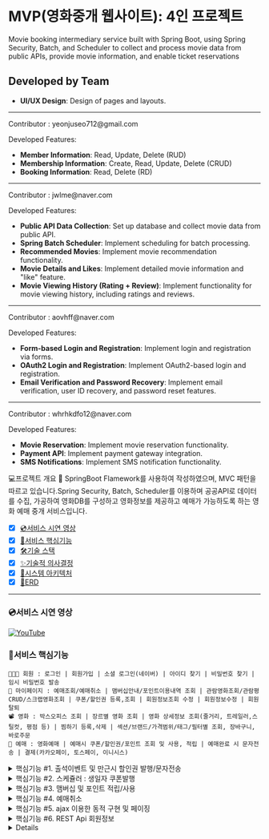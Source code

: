 # MVP(영화중개 웹사이트): 4인 프로젝트

Movie booking intermediary service built with Spring Boot, using Spring Security, Batch, and Scheduler to collect and process movie data from public APIs, provide movie information, and enable ticket reservations


## Developed by Team
- **UI/UX Design**: Design of pages and layouts.
<hr/>  
Contributor : yeonjuseo712@gmail.com

Developed Features:
- **Member Information**: Read, Update, Delete (RUD)
- **Membership Information**: Create, Read, Update, Delete (CRUD)
- **Booking Information**: Read, Delete (RD)
<hr/>
Contributor : jwlme@naver.com

Developed Features:
- **Public API Data Collection**: Set up database and collect movie data from public API.  
- **Spring Batch Scheduler**: Implement scheduling for batch processing.  
- **Recommended Movies**: Implement movie recommendation functionality.  
- **Movie Details and Likes**: Implement detailed movie information and "like" feature.  
- **Movie Viewing History (Rating + Review)**: Implement functionality for movie viewing history, including ratings and reviews.

<hr/>
Contributor : aovhff@naver.com

Developed Features:
- **Form-based Login and Registration**: Implement login and registration via forms.  
- **OAuth2 Login and Registration**: Implement OAuth2-based login and registration.  
- **Email Verification and Password Recovery**: Implement email verification, user ID recovery, and password reset features.  

<hr/>
Contributor : whrhkdfo12@naver.com

Developed Features:
- **Movie Reservation**: Implement movie reservation functionality.  
- **Payment API**: Implement payment gateway integration.  
- **SMS Notifications**: Implement SMS notification functionality.  

💻프로젝트 개요
💬 SpringBoot Flamework를 사용하여 작성하였으며, MVC 패턴을 따르고 있습니다.Spring Security, Batch, Scheduler를 이용하며 공공API로 데이터를 수집, 가공하여 영화DB를 구성하고 영화정보를 제공하고 예매가 가능하도록 하는 영화 예매 중개 서비스입니다.

- [x] [💿서비스 시연 영상](#서비스-시연-영상)
- [x] [🎯서비스 핵심기능](#서비스-핵심기능)
- [x] [🛠기술 스택](#기술-스택)
- [x] [✨기술적 의사결정](#기술적-의사결정)
- [x] [🚧시스템 아키텍처](#시스템-아키텍처)
- [x] [📖ERD](#erd)

<hr/>

### 💿서비스 시연 영상
[![YouTube](https://github.com/wander0000/Final_project/raw/develop/assets/mvp_main.jpg)](https://youtu.be/P8uMiN_WF68)

### 🎯서비스 핵심기능
```
👨‍👨‍👧 회원 : 로그인 | 회원가입 | 소셜 로그인(네이버) | 아이디 찾기 | 비밀번호 찾기 | 임시 비밀번호 발송
🏡 마이페이지 : 예매조회/예매취소 | 맴버십안내/포인트이용내역 조회 | 관람영화조회/관람평CRUD/스크랩영화조회 | 쿠폰/할인권 등록,조회 | 회원정보조회 수정 | 회원정보수정 | 회원탈퇴
📽️ 영화 : 박스오피스 조회 | 장르별 영화 조회 | 영화 상세정보 조회(줄거리, 트레일러,스틸컷, 평점 등) | 찜하기 등록,삭제 | 섹션/브랜드/가격범위/태그/필터별 조회, 장바구니, 바로주문
🎫 예매 : 영화예매 | 예매시 쿠폰/할인권/포인트 조회 및 사용, 적립 | 예매완료 시 문자전송 | 결제(카카오페이, 토스페이, 이니시스)
```

<details>
<summary>핵심기능 #1. 출석이벤트 및 만근시 할인권 발행/문자전송</summary>

![fuction001](https://github.com/rhjdev/geulbeotmall/assets/95993932/ed48456e-a80e-4fbb-8f4a-36d895d8f0bc)
- [x] 스프링에서 제공되는 `Scheduler` 이용, @Scheduled와 @EnableScheduling 어노테이션에 cron 표기법을 이용해서 원하는 시간대에 원하는 기능이 실현될 수 있도록 구현하였습니다.
- [x] `AuthenticationSuccessHandler`를 오버라이딩한 `CustomLoginSuccessHandler`에서 로그인한 유저의 오늘의 출석상태를 확인하여 첫 출석이면 포인트를 지급하고 쿠키를 생성하며, 프론트에서는 쿠키값을 확인하여 출석이벤트에 참여하였음을 알리는 Popup이 뜨도록 하고, '오늘은 더이상 보지 않기'를 check하면 쿠키값을 false로 설정하여 Popup이 뜨지 않도록 하였습니다.
- [x] 매달 1일, 전월의 만근자를 조회하여 할인권을 발행하고, 할인권번호를 문자 API를 이용하여 문자로 발송하도록 했습니다.
</details>
<details>
<summary>핵심기능 #2. 스케쥴러 : 생일자 쿠폰발행</summary>

![fuction002](https://github.com/rhjdev/geulbeotmall/assets/95993932/42912cf3-1824-4c99-a6ac-01c9b098fd7b)
- [x] 스프링에서 제공되는 `Scheduler` 이용, @Scheduled와 @EnableScheduling 어노테이션에 cron 표기법을 이용해서 원하는 시간대에 원하는 기능이 실현될 수 있도록 구현하였습니다.
- [x] 생일쿠폰은 발행할 때 사용가능 상태로 insert해서 예매시 바로 사용할 수 있도록 하였습니다.
```xml
    <!-- 쿠폰등록  -->
    <insert id="insertCoupon" parameterType="com.boot.DTO.CouponDTO">
		INSERT INTO coupontb (couponno, endDate, reason, refno, uuid, acrec)
		SELECT CONCAT(
	           #{type}, 
	           DATE_FORMAT(NOW(), '%y%m%d'), 
	           '-',
	           LPAD(
	               IFNULL(
	                   (SELECT COUNT(*) + 1 
	                    FROM coupontb
	                    WHERE DATE(adate) = CURDATE()), 1
	               ), 4, '0') 
		       ),
		       DATE_SUB(CURDATE(), INTERVAL #{period} DAY), 
		       #{reason},       
		       #{refno},          
		       #{uuid},
		       #{acrec}
    </insert>
```
</details>
<details>
<summary>핵심기능 #3. 맴버십 및 포인트 적립/사용</summary>

![fuction003](https://github.com/rhjdev/geulbeotmall/assets/95993932/b1555bac-bccc-4754-a74c-e4ab97a3a53d)
- [x] 일반 로그인/소셜 로그인 구분 없이 모든 신규 회원은 `가입과 동시에` 등급:Welcome으로, 1,000원의 적립금을 적립 받습니다.
- [x] `등급별`으로 예매시 적립금 혜택이 주어집니다. 쿠폰/할인권/포인트를 사용한 금액을 제외한 실결제금액에 대해 3~10%의 포인트가 적립됩니다.
- [x] 회원은 `마이페이지`에서 자신의 적립금 적립/사용 상세 내역을 확인할 수 있습니다.

</details>
<details>
<summary>핵심기능 #4. 예매취소</summary>

![fuction004](https://github.com/rhjdev/geulbeotmall/assets/95993932/aed5de29-cbac-4619-b66c-648153d60b8b)
- [x] 예매 취소시 11가지 쿼리가 실행되어야 해서 `MySQL`의 프로시져 기능을 활용하였습니다.
- [x] 예매정보테이블의 내용을 '예매'에서 '취소'로 변경하고, 결제 API를 이용하여 실결제금액이 반환되도록 하고, 결제 시 사용한 포인트와 점유한 좌석을 원복하고, 적립된 포인트 또한 반환되도록 하였습니다.
- [x] 하나의 트랜젝션 안에서 작업이 수행되고 하나라도 오류가 나면 전체가 롤백되도록 작성했습니다.
</details>
<details>
<summary>핵심기능 #5. ajax 이용한 동적 구현 및 페이징</summary>

![fuction005](https://github.com/rhjdev/geulbeotmall/assets/95993932/5ec2b61a-36b8-458e-9ee8-0cd250dc7bb4)
- [x] 목록은 ajax를 이용하여 동적으로 구현하고, 세그먼트 기법 중 페이징을 제대로 작동하게 하기위하여 페이지 버튼에도 필터링과 페이징을 위한 인자를 배열값으로 저장하여 화면단이 구성되도록 function을 호출할 때 인자를 다시 Json으로 보낼 수 있는 형태로 변환하여 서버에 데이터를 요청하도록 하였습니다.
- [x] `페이징`은 SQL쿼리에서 LIMIT와 OFFSET을 이용하여 구현하였습니다.
```xml
    <!-- 포인트 이력 테이블 조회(기간별)-->
    <select id="getUserPtHis" resultType="com.boot.DTO.PthistDTO">
        SELECT * FROM pthisttb where uuid=#{uuid}
        <include refid="days"></include>
        <include refid="pagenation"></include>
    </select>
    
     <!-- 포인트 이력 목록의 갯수(기간별)-->
    <select id="getTotalCountFiltered">
        SELECT COUNT(*) 
        FROM pthisttb where uuid=#{uuid}
        <include refid="days"></include>
    </select>

    <!--  정렬 로직: 기간별 15일,1개월,2개월, 3개월 -->
	  <sql id="days">
      <if test="(days == '15')">
        AND trndt BETWEEN DATE_SUB(CURDATE(), INTERVAL 15 DAY) AND now()
        ORDER BY trndt DESC
      </if>
      <if test="(days == '30') or days == null or days == ''">
         AND trndt BETWEEN DATE_SUB(CURDATE(), INTERVAL 30 DAY) AND now()
         ORDER BY trndt DESC
      </if>
      <if test='(days == "60")'>
         AND trndt BETWEEN DATE_SUB(CURDATE(), INTERVAL 60 DAY) AND now()
         ORDER BY trndt DESC
      </if>
      <if test='(days == "90")'>
         AND trndt BETWEEN DATE_SUB(CURDATE(), INTERVAL 90 DAY) AND now()
         ORDER BY trndt DESC
      </if>
     </sql>
   
     <sql id="pagenation">
   	  	LIMIT #{pageSize} OFFSET #{offset}
     </sql>
```
</details>
<details>
<summary>핵심기능 #6. REST Api 회원정보</summary>

- [x] 시큐리티가 적용된 프로젝트여서 사용자타입이 2가지로 인가된 사용자의 정보를 꺼내쓰는 객체가 UserDetails와 OAuth2User로 나누어 져서 UserDetails, UserDetailsService도 커스텀해서 사용했습니다.
- [x] 사용자의 정보 조회, 수정, 삭제는 REST 방식으로 구현하였습니다.
- [x] OAuth2유저의 경우 일부 정보만 수정할 수 있도록, 화면단에서도 유저타입별로 수정버튼이 노출될 수 있도록 분기처리하였습니다.
</details>
<details>

|<small>회원가입(일반/네이버)</small>|<small>비밀번호찾기/변경<small>|<small>아이디찾기</small>|
|:-:|:-:|:-:|
|![003](https://github.com/wander0000/Final_project/raw/develop/assets/generate.gif)|![004](https://github.com/wander0000/Final_project/raw/develop/assets/findpw.gif)|![005](https://github.com/wander0000/Final_project/raw/develop/assets/findid.gif)|
|<small><b>영화조회</b></small>|<small><b>영화스크랩</b></small>|<small><b>영화예매</b></small>|
|![006](https://github.com/wander0000/Final_project/raw/develop/assets/getmovie.gif)|![007](https://github.com/wander0000/Final_project/raw/develop/assets/likemovie.gif)|![008](https://github.com/wander0000/Final_project/raw/develop/assets/bookmovie.gif)|
|<small><b>예매내역조회</b></small>|<small><b>예매취소</b></small>|<small><b>포인트이력조회</b></small>|
|![009](https://github.com/wander0000/Final_project/raw/develop/assets/booklist.gif)
|![010](https://github.com/wander0000/Final_project/raw/develop/assets/cancelmovie.gif)|![011](https://github.com/wander0000/Final_project/raw/develop/assets/pthislist.gif)|
|<small><b>무비스토리</b></small>|<small><b>쿠폰/할인권 등록 및 조회</b></small>|<small><b>탈퇴</b></small>|
|![012](https://github.com/wander0000/Final_project/raw/develop/assets/moviestory.gif)|![013](https://github.com/wander0000/Final_project/raw/develop/assets/coupon.gif)|![014](https://github.com/wander0000/Final_project/raw/develop/assets/unsubscribe.gif)|


### 🛠기술 스택
OS | Windows 10
--- | --- |
Language | ![Java](https://img.shields.io/badge/JAVA-000?style=for-the-badge&logo=java&logoColor=white) ![Spring](https://img.shields.io/badge/Spring-000?style=for-the-badge&logo=spring&logoColor=white) ![HTML5](https://img.shields.io/badge/html5-000?style=for-the-badge&logo=html5&logoColor=white) ![CSS3](https://img.shields.io/badge/css3-000?style=for-the-badge&logo=css3&logoColor=white) ![JavaScript](https://img.shields.io/badge/javascript-000?style=for-the-badge&logo=javascript&logoColor=white)
IDE | ![STS4](https://img.shields.io/badge/STS4-000?style=for-the-badge&logo=spring&logoColor=white) ![Visual Studio Code](https://img.shields.io/badge/Visual%20Studio%20Code-000?style=for-the-badge&logo=visualstudiocode&logoColor=white) ![MySQL Workbench](https://img.shields.io/badge/MySQL%20Workbench-000?style=for-the-badge&logo=oracle&logoColor=white)
Framework | ![Spring Boot](https://img.shields.io/badge/Spring%20Boot-6DB33F?style=for-the-badge&logo=springboot&logoColor=white) ![MyBatis](https://img.shields.io/badge/Mybatis-d40000?style=for-the-badge)
Build Tool | ![Gradle](https://img.shields.io/badge/Gradle-02303A?style=for-the-badge&logo=gradle&logoColor=white)
Database | ![MySQL](src="https://img.shields.io/badge/Mysql-4479A1?style=flat-square&logo=Mysql&logoColor=white")
Frontend | ![HTML5](https://img.shields.io/badge/html5-E34F26?style=for-the-badge&logo=html5&logoColor=white) ![CSS3](https://img.shields.io/badge/css3-1572B6?style=for-the-badge&logo=css3&logoColor=white) ![JavaScript](https://img.shields.io/badge/javascript-F7DF1E?style=for-the-badge&logo=javascript&logoColor=black) ![jQuery](https://img.shields.io/badge/jQuery-0769AD?style=for-the-badge&logo=jquery&logoColor=white)
Library | ![Spring Security](https://img.shields.io/badge/spring%20security-6DB33F?style=for-the-badge&logo=springsecurity&logoColor=white)
API | ![Iamport Payment](https://img.shields.io/badge/Iamport%20Payment-c1272d?style=for-the-badge) ![coolSMS](https://img.shields.io/badge/cool%20SMS-f7943a?style=for-the-badge)
Server |![Apache Tomcat 9.0](https://img.shields.io/badge/Apache%20Tomcat%20-F8DC75?style=for-the-badge&logo=apachetomcat&logoColor=black)
Version Control | ![GitHub](https://img.shields.io/badge/GitHub-181717?style=for-the-badge&logo=GitHub&logoColor=white)

### 🚧시스템 아키텍처
![architecture](https://github.com/wander0000/Final_project/raw/develop/assets/mvc.png)]
![개발환경](https://github.com/wander0000/Final_project/raw/develop/assets/idle.png)]

### 📖ERD
![erd](https://github.com/wander0000/Final_project/raw/develop/assets/erd.png)]
